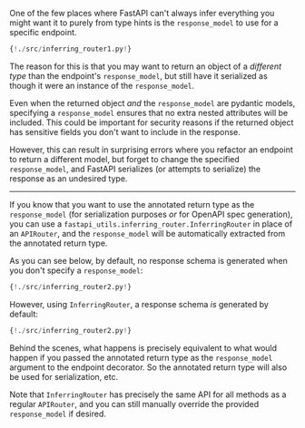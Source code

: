 One of the few places where FastAPI can't always infer everything you might want it to
purely from type hints is the `response_model` to use for a specific endpoint.

```python hl_lines="7"
{!./src/inferring_router1.py!}
```

The reason for this is that you may want to return an object of a *different type* than the endpoint's
`response_model`, but still have it serialized as though it were an instance of the `response_model`.

Even when the returned object *and* the `response_model` are pydantic models, specifying a `response_model`
ensures that no extra nested attributes will be included. This could be important for security
reasons if the returned object has sensitive fields you don't want to include in the response.

However, this can result in surprising errors where you refactor an endpoint to return a different model,
but forget to change the specified `response_model`, and FastAPI serializes (or attempts to serialize) the
response as an undesired type.

---

If you know that you want to use the annotated return type as the `response_model` (for serialization
purposes *or* for OpenAPI spec generation), you can use a `fastapi_utils.inferring_router.InferringRouter`
in place of an `APIRouter`, and the `response_model` will be automatically extracted from the annotated
return type.

As you can see below, by default, no response schema is generated when you don't specify a `response_model`:
```python hl_lines="8 25 26 27 28"
{!./src/inferring_router2.py!}
```

However, using `InferringRouter`, a response schema *is* generated by default:

```python hl_lines="3 13 28 29 30 31"
{!./src/inferring_router2.py!}
```

Behind the scenes, what happens is precisely equivalent to what would happen if you passed the annotated return type
as the `response_model` argument to the endpoint decorator. So the annotated return type will also be used
for serialization, etc.

Note that `InferringRouter` has precisely the same API for all methods as a regular `APIRouter`, and you can still
manually override the provided `response_model` if desired.  

